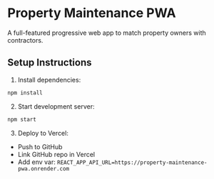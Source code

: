 # Property Maintenance PWA

A full-featured progressive web app to match property owners with contractors.

## Setup Instructions

1. Install dependencies:
```bash
npm install
```

2. Start development server:
```bash
npm start
```

3. Deploy to Vercel:
- Push to GitHub
- Link GitHub repo in Vercel
- Add env var:
  `REACT_APP_API_URL=https://property-maintenance-pwa.onrender.com`
